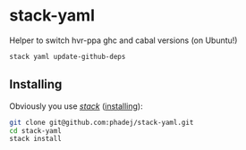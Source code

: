 # stack-yaml

Helper to switch hvr-ppa ghc and cabal versions (on Ubuntu!)

```sh
stack yaml update-github-deps
```

## Installing

Obviously you use [*stack*](http://haskellstack.org/) ([installing](http://docs.haskellstack.org/en/stable/install_and_upgrade.html#ubuntu)):

```sh
git clone git@github.com:phadej/stack-yaml.git
cd stack-yaml
stack install
```
